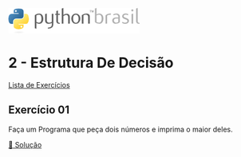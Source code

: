 ![pythonbrasil_logo](../../logo_pythonBrasil.png)

# 2 - Estrutura De Decisão 
[Lista de Exercícios](../../README.md)

## Exercício 01

Faça um Programa que peça dois números e imprima o maior deles.

[:page_with_curl: Solução](__init__.py)
